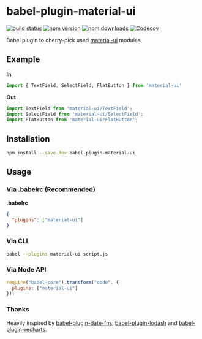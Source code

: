 # babel-plugin-material-ui


[![build status](https://img.shields.io/travis/umidbekkarimov/babel-plugin-material-ui/master.svg?style=flat-square)](https://travis-ci.org/umidbekkarimov/babel-plugin-material-ui)
[![npm version](https://img.shields.io/npm/v/babel-plugin-material-ui.svg?style=flat-square)](https://www.npmjs.com/package/babel-plugin-material-ui)
[![npm downloads](https://img.shields.io/npm/dm/babel-plugin-material-ui.svg?style=flat-square)](https://www.npmjs.com/package/babel-plugin-material-ui)
[![Codecov](https://img.shields.io/codecov/c/github/codecov/babel-plugin-material-ui.svg?style=flat-square)](https://codecov.io/gh/umidbekkarimov/babel-plugin-material-ui)

Babel plugin to cherry-pick used [material-ui](http://www.material-ui.com) modules 

## Example

**In**

```javascript
import { TextField, SelectField, FlatButton } from 'material-ui'
```

**Out**

```javascript
import TextField from 'material-ui/TextField';
import SelectField from 'material-ui/SelectField';
import FlatButton from 'material-ui/FlatButton';
```

## Installation

```bash
npm install --save-dev babel-plugin-material-ui
```

## Usage

### **Via .babelrc (Recommended)**

**.babelrc**

```json
{
  "plugins": ["material-ui"]
}
```

### Via CLI

```bash
babel --plugins material-ui script.js
```

### **Via Node API**

```javascript
require("babel-core").transform("code", {
  plugins: ["material-ui"]
});
```

### Thanks

Heavily inspired by [babel-plugin-date-fns](https://github.com/date-fns/babel-plugin-date-fns), [babel-plugin-lodash](https://github.com/lodash/babel-plugin-lodash) and [babel-plugin-recharts](https://github.com/recharts/babel-plugin-recharts).
